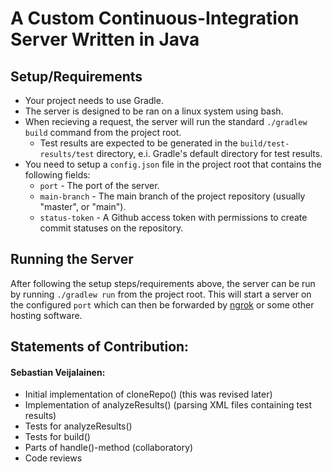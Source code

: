 # A Custom Continuous-Integration Server Written in Java

## Setup/Requirements
- Your project needs to use Gradle.
- The server is designed to be ran on a linux system using bash.
- When recieving a request, the server will run the standard `./gradlew build` command from the project root.
  - Test results are expected to be generated in the `build/test-results/test` directory, e.i. Gradle's default directory for test results.
- You need to setup a `config.json` file in the project root that contains the following fields:
  - `port` - The port of the server.
  - `main-branch` - The main branch of the project repository (usually "master", or "main").
  - `status-token` - A Github access token with permissions to create commit statuses on the repository.

## Running the Server
After following the setup steps/requirements above, the server can be run by running `./gradlew run` from the project root. This will start a server on the configured `port` which can then be forwarded by [ngrok](https://ngrok.com/) or some other hosting software.

## Statements of Contribution:
#### Sebastian Veijalainen:
- Initial implementation of cloneRepo() (this was revised later)
- Implementation of analyzeResults() (parsing XML files containing test results)
- Tests for analyzeResults()
- Tests for build()
- Parts of handle()-method (collaboratory)
- Code reviews

